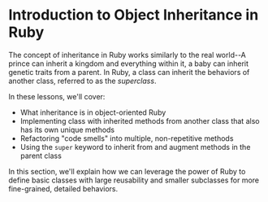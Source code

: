 # Introduction to Object Inheritance in Ruby

The concept of inheritance in Ruby works similarly to the real world--A prince
can inherit a kingdom and everything within it, a baby can inherit genetic
traits from a parent. In Ruby, a class can inherit the behaviors of another
class, referred to as the _superclass_.

In these lessons, we'll cover:

* What inheritance is in object-oriented Ruby
* Implementing class with inherited methods from another class that also has its
  own unique methods
* Refactoring "code smells" into multiple, non-repetitive methods
* Using the `super` keyword to inherit from and augment methods in the parent
  class

In this section, we'll explain how we can leverage the power of Ruby to define
basic classes with large reusability and smaller subclasses for more
fine-grained, detailed behaviors.
